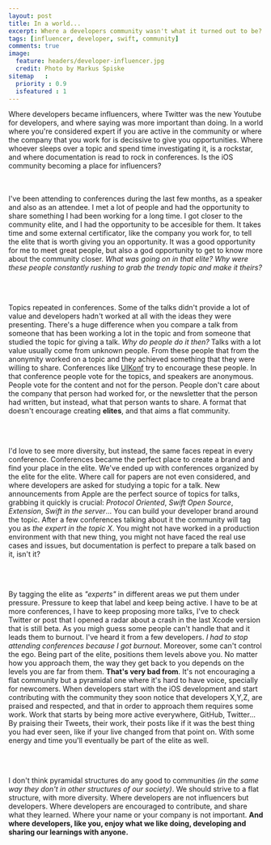 ```yaml
---
layout: post
title: In a world...
excerpt: Where a developers community wasn't what it turned out to be?
tags: [influencer, developer, swift, community]
comments: true
image:
  feature: headers/developer-influencer.jpg
  credit: Photo by Markus Spiske
sitemap   :
  priority : 0.9
  isfeatured : 1
---
```


Where developers became influencers, where Twitter was the new Youtube for developers, and where saying was more important than doing. In a world where you're considered expert if you are active in the community or where the company that you work for is decissive to give you opportunities. Where whoever sleeps over a topic and spend time investigating it, is a rockstar, and where documentation is read to rock in conferences. Is the iOS community becoming a place for influencers?

<br><br>
I've been attending to conferences during the last few months, as a speaker and also as an attendee. I met a lot of people and had the opportunity to share something I had been working for a long time. I got closer to the community elite, and I had the opportunity to be accesible for them. It takes time and some external certificator, like the company you work for, to tell the elite that is worth giving you an opportunity. It was a good opportunity for me to meet great people, but also a god opportunity to get to know more about the community closer. *What was going on in that elite? Why were these people constantly rushing to grab the trendy topic and make it theirs?*

<br><br>

Topics repeated in conferences. Some of the talks didn't provide a lot of value and developers hadn't worked at all with the ideas they were presenting. There's a huge difference when you compare a talk from someone that has been working a lot in the topic and from someone that studied the topic for giving a talk. *Why do people do it then?* Talks with a lot value usually come from unknown people. From these people that from the anonymity worked on a topic and they achieved something that they were willing to share. Conferences like [UIKonf](http://www.uikonf.com/) try to encourage these people. In that conference people vote for the topics, and speakers are anonymous. People vote for the content and not for the person. People don't care about the company that person had worked for, or the newsletter that the person had written, but instead, what that person wants to share. A format that doesn't encourage creating **elites**, and that aims a flat community.

<br><br>

I'd love to see more diversity, but instead, the same faces repeat in every conference. Conferences became the perfect place to create a brand and find your place in the elite. We've ended up with conferences organized by the elite for the elite. Where call for papers are not even considered, and where developers are asked for studying a topic for a talk. New announcements from Apple are the perfect source of topics for talks, grabbing it quickly is crucial: *Protocol Oriented*, *Swift Open Source*, *Extension*, *Swift in the server*... You can build your developer brand around the topic. After a few conferences talking about it the community will tag you as *the expert in the topic X*. You might not have worked in a production environment with that new thing, you might not have faced the real use cases and issues, but documentation is perfect to prepare a talk based on it, isn't it?

<br><br>

By tagging the elite as *"experts"* in different areas we put them under pressure. Pressure to keep that label and keep being active. I have to be at more conferences, I have to keep proposing more talks, I've to check Twitter or post that I opened a radar about a crash in the last Xcode version that is still beta. As you migh guess some people can't handle that and it leads them to burnout. I've heard it from a few developers. *I had to stop attending conferences because I got burnout*. Moreover, some can't control the ego. Being part of the elite, positions them levels above you. No matter how you approach them, the way they get back to you depends on the levels you are far from them. **That's very bad from**. It's not encouraging a flat community but a pyramidal one where it's hard to have voice, specially for newcomers. When developers start with the iOS development and start contributing with the community they soon notice that developers X,Y,Z, are praised and respected, and that in order to approach them requires some work. Work that starts by being more active everywhere, GitHub, Twitter... By praising their Tweets, their work, their posts like if it was the best thing you had ever seen, like if your live changed from that point on. With some energy and time you'll eventually be part of the elite as well.

<br><br>

I don't think pyramidal structures do any good to communities *(in the same way they don't in other structures of our society)*. We should strive to a flat structure, with more diversity. Where developers are not influencers but developers. Where developers are encouraged to contribute, and share what they learned. Where your name or your company is not important. **And where developers, like you, enjoy what we like doing, developing and sharing our learnings with anyone.**
